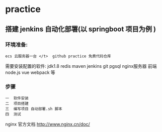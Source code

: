 # practice

## 搭建 jenkins 自动化部署(以 springboot 项目为例 )


### 环境准备: 
    ecs 云服务器一台 </t>  github practice 免费代码仓库 
   需要安装配置的软件: jdk1.8  redis  maven jenkins  git  pgsql    nginx服务器  前端node.js vue webpack 等

###    步骤
    一  软件安装
    二  项目搭建
    三  编写项目 自动部署.sh 脚本
    四  测试
    
nginx 官方文档 <a>http://www.nginx.cn/doc/
